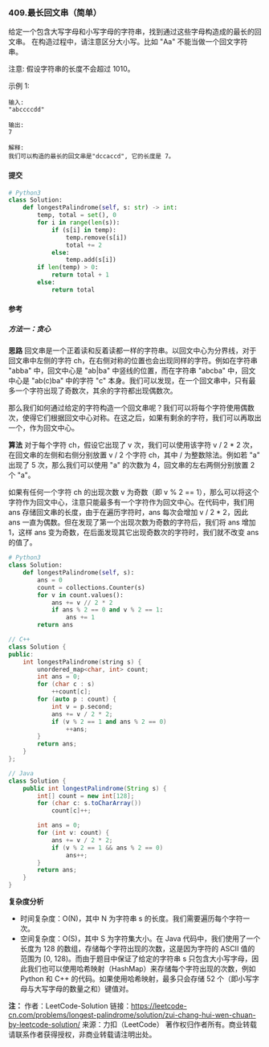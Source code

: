 ### 409.最长回文串（简单）

给定一个包含大写字母和小写字母的字符串，找到通过这些字母构造成的最长的回文串。
在构造过程中，请注意区分大小写。比如 "Aa" 不能当做一个回文字符串。

注意:
假设字符串的长度不会超过 1010。

示例 1:

```text
输入:
"abccccdd"

输出:
7

解释:
我们可以构造的最长的回文串是"dccaccd", 它的长度是 7。
```

#### 提交

```py
# Python3
class Solution:
    def longestPalindrome(self, s: str) -> int:
        temp, total = set(), 0
        for i in range(len(s)):
            if (s[i] in temp):
                temp.remove(s[i])
                total += 2
            else:
                temp.add(s[i])
        if len(temp) > 0:
            return total + 1
        else:
            return total
```

#### 参考

##### 方法一：贪心

**思路**
回文串是一个正着读和反着读都一样的字符串。以回文中心为分界线，对于回文串中左侧的字符 ch，在右侧对称的位置也会出现同样的字符。例如在字符串 "abba" 中，回文中心是 "ab|ba" 中竖线的位置，而在字符串 "abcba" 中，回文中心是 "ab(c)ba" 中的字符 "c" 本身。我们可以发现，在一个回文串中，只有最多一个字符出现了奇数次，其余的字符都出现偶数次。

那么我们如何通过给定的字符构造一个回文串呢？我们可以将每个字符使用偶数次，使得它们根据回文中心对称。在这之后，如果有剩余的字符，我们可以再取出一个，作为回文中心。

**算法**
对于每个字符 ch，假设它出现了 v 次，我们可以使用该字符 v / 2 \* 2 次，在回文串的左侧和右侧分别放置 v / 2 个字符 ch，其中 / 为整数除法。例如若 "a" 出现了 5 次，那么我们可以使用 "a" 的次数为 4，回文串的左右两侧分别放置 2 个 "a"。

如果有任何一个字符 ch 的出现次数 v 为奇数（即 v % 2 == 1），那么可以将这个字符作为回文中心，注意只能最多有一个字符作为回文中心。在代码中，我们用 ans 存储回文串的长度，由于在遍历字符时，ans 每次会增加 v / 2 \* 2，因此 ans 一直为偶数。但在发现了第一个出现次数为奇数的字符后，我们将 ans 增加 1，这样 ans 变为奇数，在后面发现其它出现奇数次的字符时，我们就不改变 ans 的值了。

```py
# Python3
class Solution:
    def longestPalindrome(self, s):
        ans = 0
        count = collections.Counter(s)
        for v in count.values():
            ans += v // 2 * 2
            if ans % 2 == 0 and v % 2 == 1:
                ans += 1
        return ans
```

```c++
// C++
class Solution {
public:
    int longestPalindrome(string s) {
        unordered_map<char, int> count;
        int ans = 0;
        for (char c : s)
            ++count[c];
        for (auto p : count) {
            int v = p.second;
            ans += v / 2 * 2;
            if (v % 2 == 1 and ans % 2 == 0)
                ++ans;
        }
        return ans;
    }
};
```

```java
// Java
class Solution {
    public int longestPalindrome(String s) {
        int[] count = new int[128];
        for (char c: s.toCharArray())
            count[c]++;

        int ans = 0;
        for (int v: count) {
            ans += v / 2 * 2;
            if (v % 2 == 1 && ans % 2 == 0)
                ans++;
        }
        return ans;
    }
}
```

**复杂度分析**

- 时间复杂度：O(N)，其中 N 为字符串 s 的长度。我们需要遍历每个字符一次。
- 空间复杂度：O(S)，其中 S 为字符集大小。在 Java 代码中，我们使用了一个长度为 128 的数组，存储每个字符出现的次数，这是因为字符的 ASCII 值的范围为 [0, 128)。而由于题目中保证了给定的字符串 s 只包含大小写字母，因此我们也可以使用哈希映射（HashMap）来存储每个字符出现的次数，例如 Python 和 C++ 的代码。如果使用哈希映射，最多只会存储 52 个（即小写字母与大写字母的数量之和）键值对。

**注：**
作者：LeetCode-Solution
链接：https://leetcode-cn.com/problems/longest-palindrome/solution/zui-chang-hui-wen-chuan-by-leetcode-solution/
来源：力扣（LeetCode）
著作权归作者所有。商业转载请联系作者获得授权，非商业转载请注明出处。
